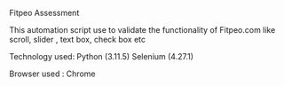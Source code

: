 Fitpeo Assessment

This automation script use to validate the functionality of Fitpeo.com like scroll, slider , text box, check box etc


Technology used:
Python (3.11.5)
Selenium  (4.27.1)

Browser used : Chrome 
